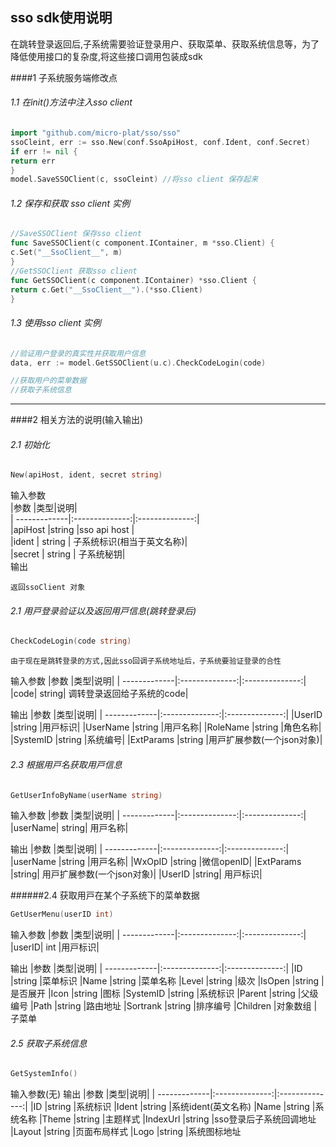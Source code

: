 ## sso sdk使用说明

在跳转登录返回后,子系统需要验证登录用户、获取菜单、获取系统信息等，为了降低使用接口的复杂度,将这些接口调用包装成sdk

####1 子系统服务端修改点
###### 1.1 在init()⽅法中注⼊sso client

``` go
import "github.com/micro-plat/sso/sso"
ssoCleint, err := sso.New(conf.SsoApiHost, conf.Ident, conf.Secret)
if err != nil {
return err
}
model.SaveSSOClient(c, ssoCleint) //将sso client 保存起来
```

###### 1.2 保存和获取 sso client 实例
``` go
//SaveSSOClient 保存sso client
func SaveSSOClient(c component.IContainer, m *sso.Client) {
c.Set("__SsoClient__", m)
}
//GetSSOClient 获取sso client
func GetSSOClient(c component.IContainer) *sso.Client {
return c.Get("__SsoClient__").(*sso.Client)
}
```

###### 1.3 使⽤sso client 实例
``` go
//验证用户登录的真实性并获取用户信息
data, err := model.GetSSOClient(u.c).CheckCodeLogin(code)

//获取用户的菜单数据
//获取子系统信息
```
---

####2 相关⽅法的说明(输⼊输出)
###### 2.1  初始化
``` go
New(apiHost, ident, secret string)
```
输⼊参数  
|参数 |类型|说明|  
| -------------|:--------------:|:--------------:|  
|apiHost |string |sso api host |  
|ident | string | ⼦系统标识(相当于英⽂名称)|  
|secret | string | ⼦系统秘钥|  
输出  
```
返回ssoClient 对象
```

###### 2.1  ⽤⼾登录验证以及返回⽤⼾信息(跳转登录后)
``` go
CheckCodeLogin(code string)
```
```
由于现在是跳转登录的⽅式,因此sso回调⼦系统地址后，⼦系统要验证登录的合性
```

输⼊参数
|参数 |类型|说明|
| -------------|:--------------:|:--------------:|
|code| string| 调转登录返回给⼦系统的code|


输出
|参数 |类型|说明|
| -------------|:--------------:|:--------------:|
|UserID |string |⽤⼾标识|
|UserName |string |⽤⼾名称|
|RoleName |string |⻆⾊名称|
|SystemID |string |系统编号|
|ExtParams |string |⽤⼾扩展参数(⼀个json对象)|

###### 2.3  根据⽤⼾名获取⽤⼾信息
``` go
GetUserInfoByName(userName string)
```
输⼊参数
|参数 |类型|说明|
| -------------|:--------------:|:--------------:|
|userName| string| ⽤⼾名称|

输出
|参数 |类型|说明|
| -------------|:--------------:|:--------------:|
|userName |string |⽤⼾名称|
|WxOpID |string |微信openID|
|ExtParams |string| ⽤⼾扩展参数(⼀个json对象)|
|UserID |string| ⽤⼾标识|

######2.4 获取⽤⼾在某个⼦系统下的菜单数据
```go
GetUserMenu(userID int)
```
输⼊参数
|参数 |类型|说明|
| -------------|:--------------:|:--------------:|
|userID| int |⽤⼾标识|

输出
|参数 |类型|说明|
| -------------|:--------------:|:--------------:|
|ID |string |菜单标识
|Name |string |菜单名称
|Level |string |级次
|IsOpen |string |是否展开
|Icon |string |图标
|SystemID |string |系统标识
|Parent |string |⽗级编号
|Path |string |路由地址
|Sortrank |string |排序编号
|Children |对象数组 |⼦菜单

###### 2.5 获取⼦系统信息
``` go
GetSystemInfo()
```
输⼊参数(无)
输出
|参数 |类型|说明|
| -------------|:--------------:|:--------------:|
|ID |string |系统标识
|Ident |string |系统ident(英⽂名称)
|Name |string |系统名称
|Theme |string |主题样式
|IndexUrl |string |sso登录后⼦系统回调地址
|Layout |string |⻚⾯布局样式
|Logo |string |系统图标地址
